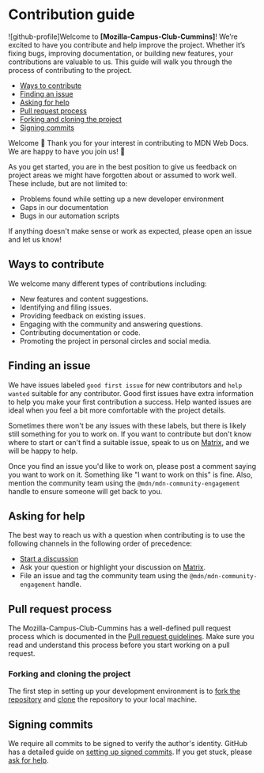# Contribution guide

![github-profile]Welcome to **[Mozilla-Campus-Club-Cummins]**! We’re excited to have you contribute and help improve the project. Whether it’s fixing bugs, improving documentation, or building new features, your contributions are valuable to us. This guide will walk you through the process of contributing to the project.

- [Ways to contribute](#ways-to-contribute)
- [Finding an issue](#finding-an-issue)
- [Asking for help](#asking-for-help)
- [Pull request process](#pull-request-process)
- [Forking and cloning the project](#forking-and-cloning-the-project)
- [Signing commits](#signing-commits)

Welcome 👋 Thank you for your interest in contributing to MDN Web Docs. We are happy to have you join us! 💖

As you get started, you are in the best position to give us feedback on project areas we might have forgotten about or assumed to work well.
These include, but are not limited to:

- Problems found while setting up a new developer environment
- Gaps in our documentation
- Bugs in our automation scripts

If anything doesn't make sense or work as expected, please open an issue and let us know!

## Ways to contribute

We welcome many different types of contributions including:

- New features and content suggestions.
- Identifying and filing issues.
- Providing feedback on existing issues.
- Engaging with the community and answering questions.
- Contributing documentation or code.
- Promoting the project in personal circles and social media.

## Finding an issue

We have issues labeled `good first issue` for new contributors and `help wanted` suitable for any contributor.
Good first issues have extra information to help you make your first contribution a success.
Help wanted issues are ideal when you feel a bit more comfortable with the project details.

Sometimes there won't be any issues with these labels, but there is likely still something for you to work on.
If you want to contribute but don't know where to start or can't find a suitable issue, speak to us on [Matrix](https://matrix.to/#/#mdn:mozilla.org), and we will be happy to help.

Once you find an issue you'd like to work on, please post a comment saying you want to work on it.
Something like "I want to work on this" is fine.
Also, mention the community team using the `@mdn/mdn-community-engagement` handle to ensure someone will get back to you.

## Asking for help

The best way to reach us with a question when contributing is to use the following channels in the following order of precedence:

- [Start a discussion](https://github.com/orgs/mdn/discussions)
- Ask your question or highlight your discussion on [Matrix](https://matrix.to/#/#mdn:mozilla.org).
- File an issue and tag the community team using the `@mdn/mdn-community-engagement` handle.

## Pull request process

The Mozilla-Campus-Club-Cummins has a well-defined pull request process which is documented in the [Pull request guidelines](https://developer.mozilla.org/en-US/docs/MDN/Community/Pull_requests).
Make sure you read and understand this process before you start working on a pull request.

### Forking and cloning the project

The first step in setting up your development environment is to [fork the repository](https://docs.github.com/en/get-started/quickstart/fork-a-repo) and [clone](https://docs.github.com/en/get-started/quickstart/fork-a-repo#cloning-your-forked-repository) the repository to your local machine.

## Signing commits

We require all commits to be signed to verify the author's identity.
GitHub has a detailed guide on [setting up signed commits](https://docs.github.com/en/authentication/managing-commit-signature-verification/signing-commits).
If you get stuck, please [ask for help](#asking-for-help).
